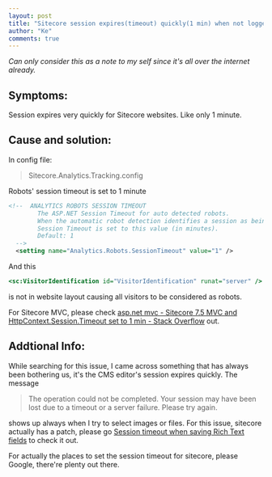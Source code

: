 ```yaml
--- 
layout: post
title: "Sitecore session expires(timeout) quickly(1 min) when not logged in"
author: "Ke"
comments: true
---
```



*Can only consider this as a note to my self since it's all over the internet already.*

## Symptoms:

Session expires very quickly for Sitecore websites. Like only 1 minute.

## Cause and solution:

In config file:

> Sitecore.Analytics.Tracking.config

Robots' session timeout is set to 1 minute

```xml
<!--  ANALYTICS ROBOTS SESSION TIMEOUT
        The ASP.NET Session Timeout for auto detected robots. 
        When the automatic robot detection identifies a session as being a robot, the ASP.NET
        Session Timeout is set to this value (in minutes).
        Default: 1
  -->
  <setting name="Analytics.Robots.SessionTimeout" value="1" />
```
And this

```asp
<sc:VisitorIdentification id="VisitorIdentification" runat="server" />
```

is not in website layout causing all visitors to be considered as robots.

For Sitecore MVC, please check [asp.net mvc - Sitecore 7.5 MVC and HttpContext.Session.Timeout set to 1 min - Stack Overflow](http://stackoverflow.com/questions/28626563/sitecore-7-5-mvc-and-httpcontext-session-timeout-set-to-1-min) out.

## Addtional Info:

While searching for this issue, I came across something that has always been bothering us, it's the CMS editor's session expires quickly. The message

>The operation could not be completed. Your session may have been lost due to a timeout or a server failure. Please try again.

shows up always when I try to select images or files. For this issue, sitecore actually has a patch, please go [Session timeout when saving Rich Text fields](https://kb.sitecore.net/articles/135940) to check it out.

For actually the places to set the session timeout for sitecore, please Google, there're plenty out there.